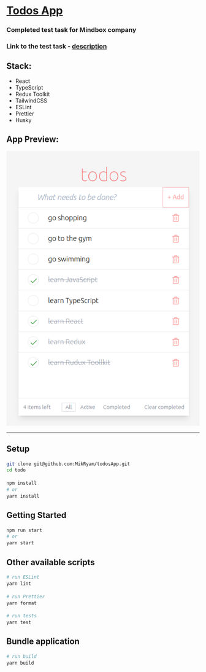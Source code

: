 # [Todos App](https://todos-app-o96h.vercel.app/)
### Completed test task for Mindbox company 

### Link to the test task - [description](https://docs.google.com/document/d/1jq5yCrQJRHaRG4TabGhDITDMteYuLWG_LjlR9HmB5ac/edit)


## Stack:
- React
- TypeScript
- Redux Toolkit
- TailwindCSS
- ESLint
- Prettier
- Husky


## App Preview:

![Todos App](./preview_images/appPreview.png "App Preview")

---

## Setup

```bash
git clone git@github.com:MikRyam/todosApp.git
cd todo

npm install
# or
yarn install
```

## Getting Started

```bash
npm run start
# or
yarn start
```

## Other available scripts

```bash
# run ESLint
yarn lint

# run Prettier
yarn format

# run tests
yarn test
```

## Bundle application

```bash
# run build
yarn build
```
